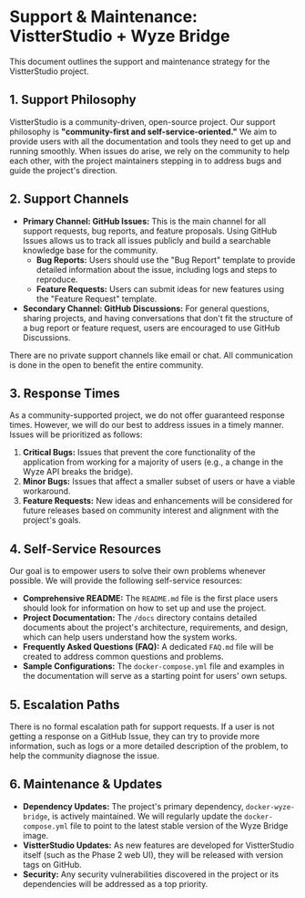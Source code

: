 # Support & Maintenance: VistterStudio + Wyze Bridge

This document outlines the support and maintenance strategy for the VistterStudio project.

## 1. Support Philosophy

VistterStudio is a community-driven, open-source project. Our support philosophy is **"community-first and self-service-oriented."** We aim to provide users with all the documentation and tools they need to get up and running smoothly. When issues do arise, we rely on the community to help each other, with the project maintainers stepping in to address bugs and guide the project's direction.

## 2. Support Channels

*   **Primary Channel: GitHub Issues:** This is the main channel for all support requests, bug reports, and feature proposals. Using GitHub Issues allows us to track all issues publicly and build a searchable knowledge base for the community.
    *   **Bug Reports:** Users should use the "Bug Report" template to provide detailed information about the issue, including logs and steps to reproduce.
    *   **Feature Requests:** Users can submit ideas for new features using the "Feature Request" template.
*   **Secondary Channel: GitHub Discussions:** For general questions, sharing projects, and having conversations that don't fit the structure of a bug report or feature request, users are encouraged to use GitHub Discussions.

There are no private support channels like email or chat. All communication is done in the open to benefit the entire community.

## 3. Response Times

As a community-supported project, we do not offer guaranteed response times. However, we will do our best to address issues in a timely manner. Issues will be prioritized as follows:

1.  **Critical Bugs:** Issues that prevent the core functionality of the application from working for a majority of users (e.g., a change in the Wyze API breaks the bridge).
2.  **Minor Bugs:** Issues that affect a smaller subset of users or have a viable workaround.
3.  **Feature Requests:** New ideas and enhancements will be considered for future releases based on community interest and alignment with the project's goals.

## 4. Self-Service Resources

Our goal is to empower users to solve their own problems whenever possible. We will provide the following self-service resources:

*   **Comprehensive README:** The `README.md` file is the first place users should look for information on how to set up and use the project.
*   **Project Documentation:** The `/docs` directory contains detailed documents about the project's architecture, requirements, and design, which can help users understand how the system works.
*   **Frequently Asked Questions (FAQ):** A dedicated `FAQ.md` file will be created to address common questions and problems.
*   **Sample Configurations:** The `docker-compose.yml` file and examples in the documentation will serve as a starting point for users' own setups.

## 5. Escalation Paths

There is no formal escalation path for support requests. If a user is not getting a response on a GitHub Issue, they can try to provide more information, such as logs or a more detailed description of the problem, to help the community diagnose the issue.

## 6. Maintenance & Updates

*   **Dependency Updates:** The project's primary dependency, `docker-wyze-bridge`, is actively maintained. We will regularly update the `docker-compose.yml` file to point to the latest stable version of the Wyze Bridge image.
*   **VistterStudio Updates:** As new features are developed for VistterStudio itself (such as the Phase 2 web UI), they will be released with version tags on GitHub.
*   **Security:** Any security vulnerabilities discovered in the project or its dependencies will be addressed as a top priority.
